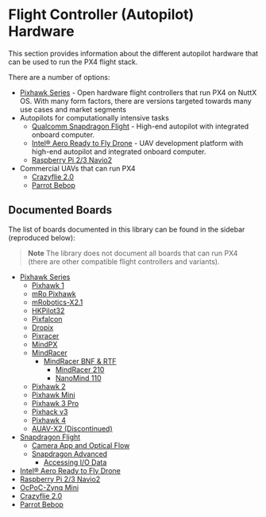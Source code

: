 # Flight Controller (Autopilot) Hardware

This section provides information about the different autopilot hardware that can be used to run the PX4 flight stack.  

There are a number of options:

* [Pixhawk Series](../flight_controller/pixhawk_series.md) - Open hardware flight controllers that run PX4 on NuttX OS. With many form factors, there are versions targeted towards many use cases and market segments 
* Autopilots for computationally intensive tasks
  * [Qualcomm Snapdragon Flight](../flight_controller/snapdragon_flight.md) - High-end autopilot with integrated onboard computer.
  * [Intel® Aero Ready to Fly Drone](../flight_controller/intel_aero.md) - UAV development platform with high-end autopilot and integrated onboard computer.
  * [Raspberry Pi 2/3 Navio2](../flight_controller/raspberry_pi_navio2.md)
* Commercial UAVs that can run PX4
  * [Crazyflie 2.0](../flight_controller/crazyflie2.md)
  * [Parrot Bebop](../flight_controller/bebop.md)
  
  
## Documented Boards

The list of boards documented in this library can be found in the sidebar (reproduced below):

> **Note** The library does not document all boards that can run PX4 (there are other compatible flight controllers and variants).

* [Pixhawk Series](../flight_controller/pixhawk_series.md)
  * [Pixhawk 1](../flight_controller/pixhawk.md)
  * [mRo Pixhawk](../flight_controller/mro_pixhawk.md)
  * [mRobotics-X2.1](../flight_controller/mro_x2.1.md)
  * [HKPilot32](../flight_controller/HKPilot32.md)
  * [Pixfalcon](../flight_controller/pixfalcon.md)
  * [Dropix](../flight_controller/dropix.md) 
  * [Pixracer](../flight_controller/pixracer.md)
  * [MindPX](../flight_controller/mindpx.md)
  * [MindRacer](../flight_controller/mindracer.md)
    * [MindRacer BNF & RTF](../flight_controller/mindracer_BNF_RTF.md)
      * [MindRacer 210](../flight_controller/mindracer210.md)
      * [NanoMind 110](../flight_controller/nanomind110.md)
  * [Pixhawk 2](../flight_controller/pixhawk-2.md)
  * [Pixhawk Mini](../flight_controller/pixhawk_mini.md)
  * [Pixhawk 3 Pro](../flight_controller/pixhawk3_pro.md)
  * [Pixhack v3](../flight_controller/pixhack_v3.md)
  * [Pixhawk 4](../flight_controller/pixhawk4.md)
  * [AUAV-X2 (Discontinued)](../flight_controller/auav_x2.md) 
* [Snapdragon Flight](../flight_controller/snapdragon_flight.md)
  * [Camera App and Optical Flow](../flight_controller/snapdragon_flight_camera.md)
  * [Snapdragon Advanced](../flight_controller/snapdragon_flight_advanced.md)
    * [Accessing I/O Data](../flight_controller/snapdragon_flight_accessing_io_data.md)
* [Intel® Aero Ready to Fly Drone](../flight_controller/intel_aero.md)
* [Raspberry Pi 2/3 Navio2](../flight_controller/raspberry_pi_navio2.md)
* [OcPoC-Zynq Mini](../flight_controller/ocpoc_zynq.md)
* [Crazyflie 2.0](../flight_controller/crazyflie2.md)
* [Parrot Bebop](../flight_controller/bebop.md)
